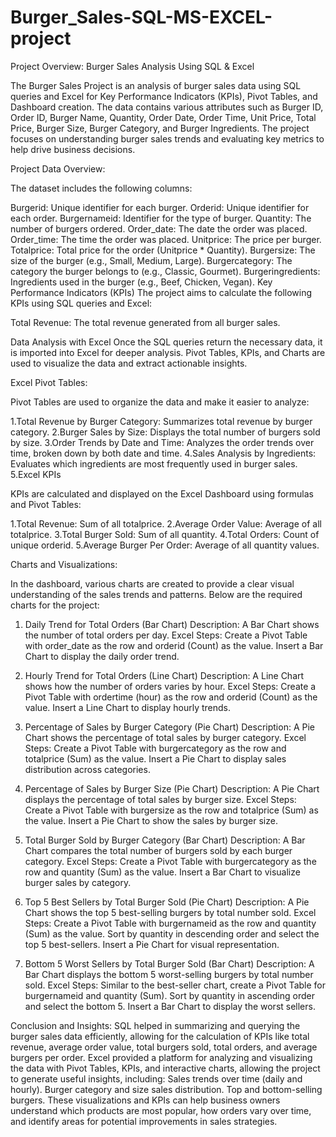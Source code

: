# Burger_Sales-SQL-MS-EXCEL-project

Project Overview: Burger Sales Analysis Using SQL & Excel

The Burger Sales Project is an analysis of burger sales data using SQL queries and Excel for Key Performance Indicators (KPIs), Pivot Tables, and Dashboard creation. The data contains various attributes such as Burger ID, Order ID, Burger Name, Quantity, Order Date, Order Time, Unit Price, Total Price, Burger Size, Burger Category, and Burger Ingredients. The project focuses on understanding burger sales trends and evaluating key metrics to help drive business decisions.

Project Data Overview:

The dataset includes the following columns:

Burgerid: Unique identifier for each burger.
Orderid: Unique identifier for each order.
Burgernameid: Identifier for the type of burger.
Quantity: The number of burgers ordered.
Order_date: The date the order was placed.
Order_time: The time the order was placed.
Unitprice: The price per burger.
Totalprice: Total price for the order (Unitprice * Quantity).
Burgersize: The size of the burger (e.g., Small, Medium, Large).
Burgercategory: The category the burger belongs to (e.g., Classic, Gourmet).
Burgeringredients: Ingredients used in the burger (e.g., Beef, Chicken, Vegan).
Key Performance Indicators (KPIs)
The project aims to calculate the following KPIs using SQL queries and Excel:

Total Revenue: The total revenue generated from all burger sales.

Data Analysis with Excel
Once the SQL queries return the necessary data, it is imported into Excel for deeper analysis. Pivot Tables, KPIs, and Charts are used to visualize the data and extract actionable insights.

Excel Pivot Tables:

Pivot Tables are used to organize the data and make it easier to analyze:

1.Total Revenue by Burger Category: Summarizes total revenue by burger category.
2.Burger Sales by Size: Displays the total number of burgers sold by size.
3.Order Trends by Date and Time: Analyzes the order trends over time, broken down by both date and time.
4.Sales Analysis by Ingredients: Evaluates which ingredients are most frequently used in burger sales.
5.Excel KPIs

KPIs are calculated and displayed on the Excel Dashboard using formulas and Pivot Tables:

1.Total Revenue: Sum of all totalprice.
2.Average Order Value: Average of all totalprice.
3.Total Burger Sold: Sum of all quantity.
4.Total Orders: Count of unique orderid.
5.Average Burger Per Order: Average of all quantity values.

Charts and Visualizations:

In the dashboard, various charts are created to provide a clear visual understanding of the sales trends and patterns. Below are the required charts for the project:

1. Daily Trend for Total Orders (Bar Chart)
Description: A Bar Chart shows the number of total orders per day.
Excel Steps:
Create a Pivot Table with order_date as the row and orderid (Count) as the value.
Insert a Bar Chart to display the daily order trend.

2. Hourly Trend for Total Orders (Line Chart)
Description: A Line Chart shows how the number of orders varies by hour.
Excel Steps:
Create a Pivot Table with ordertime (hour) as the row and orderid (Count) as the value.
Insert a Line Chart to display hourly trends.

3. Percentage of Sales by Burger Category (Pie Chart)
Description: A Pie Chart shows the percentage of total sales by burger category.
Excel Steps:
Create a Pivot Table with burgercategory as the row and totalprice (Sum) as the value.
Insert a Pie Chart to display sales distribution across categories.

5. Percentage of Sales by Burger Size (Pie Chart)
Description: A Pie Chart displays the percentage of total sales by burger size.
Excel Steps:
Create a Pivot Table with burgersize as the row and totalprice (Sum) as the value.
Insert a Pie Chart to show the sales by burger size.

6. Total Burger Sold by Burger Category (Bar Chart)
Description: A Bar Chart compares the total number of burgers sold by each burger category.
Excel Steps:
Create a Pivot Table with burgercategory as the row and quantity (Sum) as the value.
Insert a Bar Chart to visualize burger sales by category.

7. Top 5 Best Sellers by Total Burger Sold (Pie Chart)
Description: A Pie Chart shows the top 5 best-selling burgers by total number sold.
Excel Steps:
Create a Pivot Table with burgernameid as the row and quantity (Sum) as the value.
Sort by quantity in descending order and select the top 5 best-sellers.
Insert a Pie Chart for visual representation.

8. Bottom 5 Worst Sellers by Total Burger Sold (Bar Chart)
Description: A Bar Chart displays the bottom 5 worst-selling burgers by total number sold.
Excel Steps:
Similar to the best-seller chart, create a Pivot Table for burgernameid and quantity (Sum).
Sort by quantity in ascending order and select the bottom 5.
Insert a Bar Chart to display the worst sellers.

Conclusion and Insights:
SQL helped in summarizing and querying the burger sales data efficiently, allowing for the calculation of KPIs like total revenue, average order value, total burgers sold, total orders, and average burgers per order.
Excel provided a platform for analyzing and visualizing the data with Pivot Tables, KPIs, and interactive charts, allowing the project to generate useful insights, including:
Sales trends over time (daily and hourly).
Burger category and size sales distribution.
Top and bottom-selling burgers.
These visualizations and KPIs can help business owners understand which products are most popular, how orders vary over time, and identify areas for potential improvements in sales strategies.
